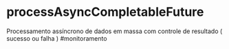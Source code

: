 # processAsyncCompletableFuture
Processamento assíncrono de dados em massa com controle de resultado ( sucesso ou falha ) #monitoramento

